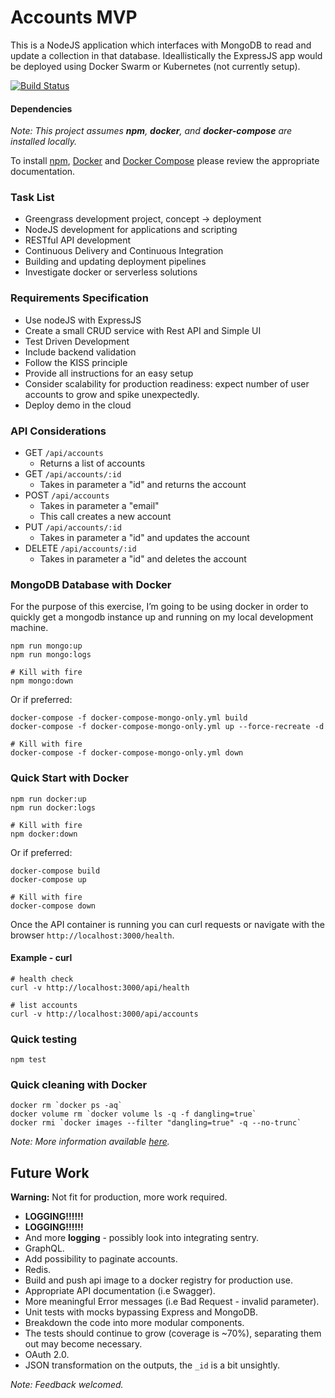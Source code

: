 # Accounts MVP

This is a NodeJS application which interfaces with MongoDB to read and update a collection in that database. Ideallistically the ExpressJS app would be deployed using Docker Swarm or Kubernetes (not currently setup).

[![Build Status](https://travis-ci.org/rixka/accounts-poc.svg?branch=master)](https://travis-ci.org/rixka/accounts-poc)

#### Dependencies

_Note: This project assumes **npm**, **docker**, and **docker-compose** are installed locally._

To install [npm](https://docs.npmjs.com/downloading-and-installing-node-js-and-npm), [Docker](https://docs.docker.com/install) and [Docker Compose](https://docs.docker.com/compose/install/) please review the appropriate documentation.


### Task List
* Greengrass development project, concept -> deployment
* NodeJS development for applications and scripting
* RESTful API development
* Continuous Delivery and Continuous Integration
* Building and updating deployment pipelines
* Investigate docker or serverless solutions


### Requirements Specification
* Use nodeJS with ExpressJS
* Create a small CRUD service with Rest API and Simple UI
* Test Driven Development
* Include backend validation
* Follow the KISS principle
* Provide all instructions for an easy setup
* Consider scalability for production readiness: expect number of user accounts to grow and spike unexpectedly.
* Deploy demo in the cloud


### API Considerations
* GET `/api/accounts`
	* Returns a list of accounts
* GET `/api/accounts/:id`
	* Takes in parameter a "id" and returns the account 
* POST `/api/accounts`
	* Takes in parameter a "email" 
	* This call creates a new account
* PUT `/api/accounts/:id`
	* Takes in parameter a "id" and updates the account
* DELETE `/api/accounts/:id`
	* Takes in parameter a "id" and deletes the account

### MongoDB Database with Docker
For the purpose of this exercise, I’m going to be using docker in order to quickly get a mongodb instance up and running on my local development machine.

```shell
npm run mongo:up
npm run mongo:logs

# Kill with fire
npm mongo:down
```

Or if preferred:
```shell
docker-compose -f docker-compose-mongo-only.yml build
docker-compose -f docker-compose-mongo-only.yml up --force-recreate -d

# Kill with fire
docker-compose -f docker-compose-mongo-only.yml down
```

### Quick Start with Docker

```shell
npm run docker:up
npm run docker:logs

# Kill with fire
npm docker:down
```

Or if preferred:
```shell
docker-compose build
docker-compose up

# Kill with fire
docker-compose down
```

Once the API container is running you can curl requests or navigate with the browser `http://localhost:3000/health`.

#### Example - curl
```
# health check
curl -v http://localhost:3000/api/health

# list accounts
curl -v http://localhost:3000/api/accounts
```

### Quick testing
```shell
npm test
```

### Quick cleaning with Docker
```shell
docker rm `docker ps -aq`
docker volume rm `docker volume ls -q -f dangling=true`
docker rmi `docker images --filter "dangling=true" -q --no-trunc`
```

_Note: More information available [here](https://gist.github.com/bastman/5b57ddb3c11942094f8d0a97d461b430)._

## Future Work

**Warning:** Not fit for production, more work required.

* **LOGGING!!!!!!**
* **LOGGING!!!!!!**
* And more **logging** - possibly look into integrating sentry.
* GraphQL.
* Add possibility to paginate accounts.
* Redis.
* Build and push api image to a docker registry for production use.
* Appropriate API documentation (i.e Swagger).
* More meaningful Error messages (i.e Bad Request - invalid parameter).
* Unit tests with mocks bypassing Express and MongoDB.
* Breakdown the code into more modular components.
* The tests should continue to grow (coverage is ~70%), separating them out may become necessary.
* OAuth 2.0.
* JSON transformation on the outputs, the `_id` is a bit unsightly.

_Note: Feedback welcomed._

